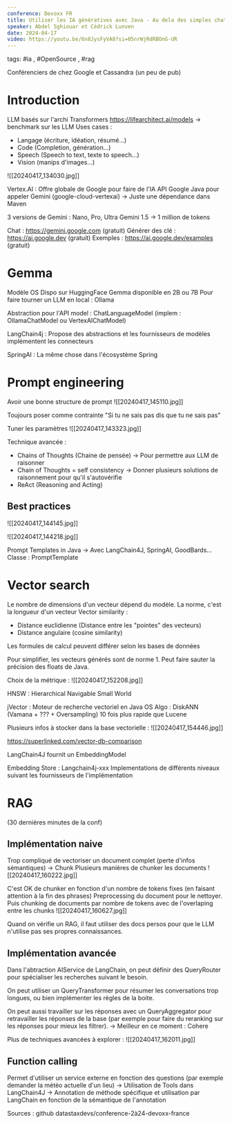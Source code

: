 ```yaml
---
conference: Devoxx FR
title: Utiliser les IA génératives avec Java - Au dela des simples chatbots
speaker: Abdel Sghiouar et Cédrick Lunven
date: 2024-04-17
video: https://youtu.be/6n8JysFyVA8?si=05nrWjRdRBOnG-UR
---
```

tags: #ia , #OpenSource , #rag 

Conférenciers de chez Google et Cassandra (un peu de pub)
# Introduction

LLM basés sur l'archi Transformers
https://lifearchitect.ai/models -> benchmark sur les LLM
Uses cases :
- Langage (écriture, idéation, résumé...)
- Code (Completion, génération...)
- Speech (Speech to text, texte to speech...)
- Vision (manips d'images...)

![[20240417_134030.jpg]]

Vertex.AI : Offre globale de Google pour faire de l'IA
API Google Java pour appeler Gemini (google-cloud-vertexai)
-> Juste une dépendance dans Maven

3 versions de Gemini : Nano, Pro, Ultra
Gemini 1.5 -> 1 million de tokens

Chat : https://gemini.google.com (gratuit)
Générer des clé : https://ai.google.dev (gratuit)
Exemples : https://ai.google.dev/examples (gratuit)

# Gemma

Modèle OS
Dispo sur HuggingFace
Gemma disponible en 2B ou 7B
Pour faire tourner un LLM en local : Ollama

Abstraction pour l'API model : ChatLanguageModel (implem : OllamaChatModel ou VertexAIChatModel)

LangChain4j : Propose des abstractions et les fournisseurs de modèles implémentent les connecteurs

SpringAI : La même chose dans l'écosystème Spring

# Prompt engineering

Avoir une bonne structure de prompt
![[20240417_145110.jpg]]

Toujours poser comme contrainte "Si tu ne sais pas dis que tu ne sais pas"

Tuner les paramètres
![[20240417_143323.jpg]]


Technique avancée : 
- Chains of Thoughts (Chaine de pensée)
	-> Pour permettre aux LLM de raisonner
- Chain of Thoughts = self consistency
	-> Donner plusieurs solutions de raisonnement pour qu'il s'autovérifie
- ReAct (Reasoning and Acting)

## Best practices

![[20240417_144145.jpg]]

![[20240417_144218.jpg]]

Prompt Templates in Java
-> Avec LangChain4J, SpringAI, GoodBards...
Classe : PromptTemplate

# Vector search

Le nombre de dimensions d'un vecteur dépend du modèle.
La norme, c'est la longueur d'un vecteur
Vector similarity :
- Distance euclidienne (Distance entre les "pointes" des vecteurs)
- Distance angulaire (cosine similarity)

Les formules de calcul peuvent différer selon les bases de données

Pour simplifier, les vecteurs générés sont de norme 1.
Peut faire sauter la précision des floats de Java.

Choix de la métrique : 
![[20240417_152208.jpg]]


HNSW : Hierarchical Navigable Small World

jVector : Moteur de recherche vectoriel en Java OS
Algo : DiskANN (Vamana + ??? + Oversampling)
10 fois plus rapide que Lucene

Plusieurs infos à stocker dans la base vectorielle : 
![[20240417_154446.jpg]]

https://superlinked.com/vector-db-comparison

LangChain4J fournit un EmbeddingModel

Embedding Store : Langchain4j-xxx
Implementations de différents niveaux suivant les fournisseurs de l'implémentation

# RAG

(30 dernières minutes de la conf)

## Implémentation naive

Trop compliqué de vectoriser un document complet (perte d'infos sémantiques) -> Chunk
Plusieurs manières de chunker les documents
![[20240417_160222.jpg]]

C'est OK de chunker en fonction d'un nombre de tokens fixes (en faisant attention à la fin des phrases)
Preprocessing du document pour le nettoyer.
Puis chunking de documents par nombre de tokens avec de l'overlaping entre les chunks
![[20240417_160627.jpg]]

Quand on vérifie un RAG, il faut utiliser des docs persos pour que le LLM n'utilise pas ses propres connaissances.

## Implémentation avancée

Dans l'abtraction AIService de LangChain, on peut définir des QueryRouter pour spécialiser les recherches suivant le besoin.

On peut utiliser un QueryTransformer pour résumer les conversations trop longues, ou bien implémenter les règles de la boite.

On peut aussi travailler sur les réponses avec un QueryAggregator pour retravailler les réponses de la base (par exemple pour faire du reranking sur les réponses pour mieux les filtrer).
-> Meilleur en ce moment : Cohere

Plus de techniques avancées à explorer : 
![[20240417_162011.jpg]]
## Function calling

Permet d'utiliser un service externe en fonction des questions (par exemple demander la météo actuelle d'un lieu)
-> Utilisation de Tools dans LangChain4J
-> Annotation de méthode spécifique et utilisation par LangChain en fonction de la sémantique de l'annotation

Sources : github datastaxdevs/conference-2à24-devoxx-france












